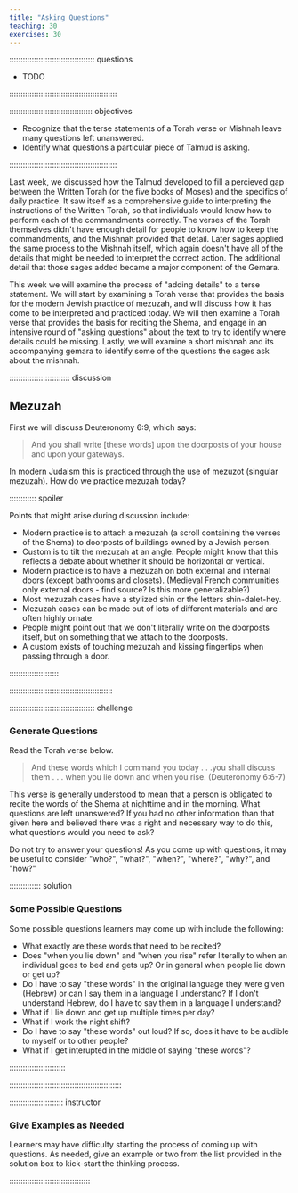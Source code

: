 ```yaml
---
title: "Asking Questions"
teaching: 30
exercises: 30
---
```


:::::::::::::::::::::::::::::::::::::: questions 

- TODO

::::::::::::::::::::::::::::::::::::::::::::::::

::::::::::::::::::::::::::::::::::::: objectives

- Recognize that the terse statements of a Torah verse or Mishnah leave many questions left unanswered. 
- Identify what questions a particular piece of Talmud is asking.

::::::::::::::::::::::::::::::::::::::::::::::::

Last week, we discussed how the Talmud developed to fill a percieved gap between the Written Torah (or the five books of Moses) and the specifics of daily practice. It saw itself as a comprehensive guide to interpreting the instructions of the Written Torah, so that individuals would know how to perform each of the commandments correctly. The verses of the Torah themselves didn't have enough detail for people to know how to keep the commandments, and the Mishnah provided that detail. Later sages applied the same process to the Mishnah itself, which again doesn't have all of the details that might be needed to interpret the correct action. The additional detail that those sages added became a major component of the Gemara. 

This week we will examine the process of "adding details" to a terse statement. We will start by examining a Torah verse that provides the basis for the modern Jewish practice of mezuzah, and will discuss how it has come to be interpreted and practiced today. We will then examine a Torah verse that provides the basis for reciting the Shema, and engage in an intensive round of "asking questions" about the text to try to identify where details could be missing. Lastly, we will examine a short mishnah and its accompanying gemara to identify some of the questions the sages ask about the mishnah. 

::::::::::::::::::::::::::: discussion

## Mezuzah

First we will discuss Deuteronomy 6:9, which says: 

> And you shall write [these words] upon the doorposts of your house and upon your gateways.

In modern Judaism this is practiced through the use of mezuzot (singular mezuzah). How do we practice mezuzah today? 

:::::::::::: spoiler

Points that might arise during discussion include: 

- Modern practice is to attach a mezuzah (a scroll containing the verses of the Shema) to doorposts of buildings owned by a Jewish person.
- Custom is to tilt the mezuzah at an angle. People might know that this reflects a debate about whether it should be horizontal or vertical. 
- Modern practice is to have a mezuzah on both external and internal doors (except bathrooms and closets). (Medieval French communities only external doors - find source? Is this more generalizable?)
- Most mezuzah cases have a stylized shin or the letters shin-dalet-hey. 
- Mezuzah cases can be made out of lots of different materials and are often highly ornate. 
- People might point out that we don't literally write on the doorposts itself, but on something that we attach to the doorposts. 
- A custom exists of touching mezuzah and kissing fingertips when passing through a door.  

::::::::::::::::::::::

::::::::::::::::::::::::::::::::::::::::::::::


:::::::::::::::::::::::::::::::::::::: challenge

### Generate Questions

Read the Torah verse below. 

> And these words which I command you today . . .you shall discuss them . . . when you lie down and when you rise. (Deuteronomy 6:6-7)

This verse is generally understood to mean that a person is obligated to recite the words of the 
Shema at nighttime and in the morning. What questions are left unanswered? If you had no other information than that given here and believed there was a right and necessary way to do this, what questions would you need to ask? 

Do not try to answer your questions! As you come up with questions, it may be useful to consider "who?", "what?", "when?", 
"where?", "why?", and "how?"

:::::::::::::: solution

### Some Possible Questions

Some possible questions learners may come up with include the following: 

- What exactly are these words that need to be recited? 
- Does "when you lie down" and "when you rise" refer literally to when an individual goes to bed and gets up? Or in general when people lie down or get up? 
- Do I have to say "these words" in the original language they were given (Hebrew) or can I say them in a language I understand? If I don't understand Hebrew, do I have to say them in a language I understand?
- What if I lie down and get up multiple times per day? 
- What if I work the night shift?
- Do I have to say "these words" out loud? If so, does it have to be audible to myself or to other people? 
- What if I get interupted in the middle of saying "these words"? 

:::::::::::::::::::::::::

::::::::::::::::::::::::::::::::::::::::::::::::::

:::::::::::::::::::::::: instructor

### Give Examples as Needed

Learners may have difficulty starting the process of coming up with questions. As needed, give an example or two from the list
provided in the solution box to kick-start the thinking process. 

::::::::::::::::::::::::::::::::::::

